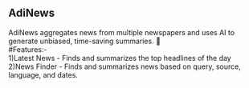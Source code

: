 ## AdiNews
AdiNews aggregates news from multiple newspapers and uses AI to generate unbiased, time-saving summaries. 🚀     
#Features:-     
1)Latest News - Finds and summarizes the top headlines of the day     
2)News Finder - Finds and summarizes news based on query, source, language, and dates.     
